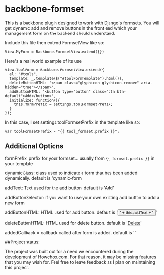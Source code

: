 # backbone-formset
This is a backbone plugin designed to work with Django's formsets. You will get dynamic add and remove buttons in the front end which your management form on the backend should understand.


Include this file then extend FormsetView like so:

```
View.MyForm = Backbone.FormsetView.extend({})
```

Here's a real world example of its use:

```
View.ToolForm = Backbone.FormsetView.extend({
  el: "#tools",
  template: _.template($("#toolFormTemplate").html()),
  deleteButtonHTML: '<span class="glyphicon glyphicon-remove" aria-hidden="true"></span>',
  addButtonHTML: '<button type="button" class="btn btn-default">Add</button>',
  initialize: function(){
    this.formPrefix = settings.toolFormsetPrefix;
  }
});
```

In this case, I set settings.toolFormsetPrefix in the template like so:

```
var toolFormsetPrefix = "{{ tool_formset.prefix }}";
```

## Additional Options

formPrefix: prefix for your formset... usually from `{{ formset.prefix }}` in your template

dynamicClass: class used to indicate a form that has been added dynamically. default is 'dynamic-form'

addText: Text used for the add button. default is 'Add'

addButtonSelector: if you want to use your own existing add button to add a new form

addButtonHTML: HTML used for add button. default is '<button type="button">' + this.addText + '</button>'

deleteButtonHTML: HTML used for delete button. default is '<a href="#">Delete</a>'

addedCallback = callback called after form is added. default is ''


##Project status:

The project was built out for a need we encountered during the development of Howchoo.com. For that reason, it may be missing features that you may wish for. Feel free to leave feedback as I plan on maintaining this project.
